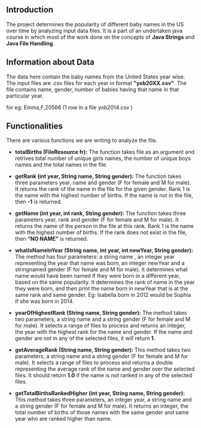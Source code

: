 ## Introduction

 The project determines the popularity of different baby names in the US over time by analyzing input data files. It is a part of an undertaken java course in which most of the work done on the concepts of **Java Strings** and **Java File Handling**.

## Information about Data

The data here contain the baby names from the United States year wise. The input files are .csv files for each year in format **"yob20XX.csv"**.
The file contains name, gender, number of babies having that name in that particular year.

for eg: Emma,F,20566 (1 row in a file yob2014.csv )

## Functionalities

There are various functions we are writing to analyze the file.

* **totalBirths (FileResource fr):** The function takes file as an argument and retrives total number of unique girls names, the number of unique boys names and the total names in the file.

* **getRank (int year, String name, String gender):** The function takes three parameters year, name and gender (F for female and M for male). It returns the rank of the name in the file for the given gender.
Rank 1 is the name with the highest number of births. If the name is not in the file, then **-1** is returned.

* **getName (int year, int rank, String gender):**  The function takes three parameters year, rank and gender (F for female and M for male). It returns the name of the person in the file at this rank.
Rank 1 is the name with the highest number of births. If the rank does not exist in the file, then **“NO NAME”** is returned.

* **whatIsNameInYear (String name, int year, int newYear, String gender):** The method has four parameters: a string name , an integer  year representing the year that name was born, an integer newYear and a stringnamed gender (F for female and M for male). It determines what name would have been named if they were born in a different year, based on the same popularity. It determines the rank of name in the year they were born, and then print the name born in newYear that is at the same rank and same gender.
Eg: Isabella born in 2012 would be Sophia if she was born in 2014.

* **yearOfHighestRank (String name, String gender):** The method takes two parameters, a string name and a string gender (F for female and M for male). It selects a range of files to process and returns an integer, the year with the highest rank for the name and gender. If the name and gender are not in any of the selected files, it will return **1**.

* **getAverageRank (String name, String gender):** This method takes two parameters, a string name and a string gender (F for female and M for male). It selects a range of files to process and returns a double representing the average rank of the name and gender over
the selected files. It should return **1.0** if the name is not ranked in any of the selected files.

* **getTotalBirthsRankedHigher (int year, String name, String gender):** This method takes three parameters, an integer year, a string  name and a string gender (F for female and M for male). It returns an integer, the total number of births of those names with the
same gender and same year who are ranked higher than name.
